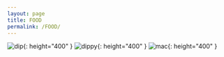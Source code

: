 ```yaml
---
layout: page
title: FOOD
permalink: /FOOD/
---
```

![dip](images/dip.jpg){: height="400" }
![dippy](images/dippy.jpg){: height="400" }
![mac](images/mac.jpg){: height="400" }


